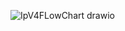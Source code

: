 ![IpV4FLowChart drawio](https://github.com/user-attachments/assets/2f39eb2d-1d9e-4294-b64b-9c2c00db4cca)
